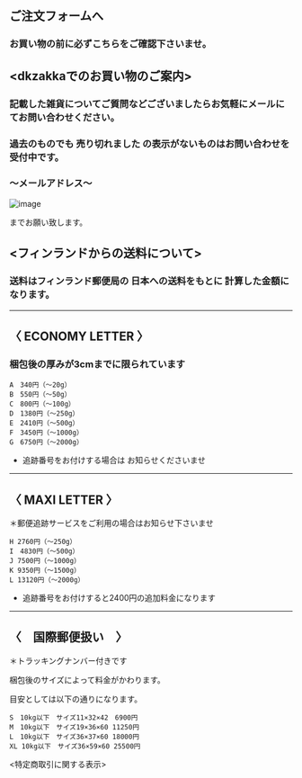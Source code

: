 <link rel="stylesheet" type="text/css" href="/assets/css/styles.css">

## ご注文フォームへ
### お買い物の前に必ずこちらをご確認下さいませ。

## <dkzakkaでのお買い物のご案内>
### 記載した雑貨についてご質問などございましたらお気軽にメールにてお問い合わせください。
### 過去のものでも 売り切れました の表示がないものはお問い合わせを受付中です。

### ～メールアドレス～
![image](https://github.com/dkzakka/dkzakka.github.io/assets/68973947/4485669d-b9d9-4b19-9282-bc594754ab30)

までお願い致します。

## <フィンランドからの送料について>
### 送料はフィンランド郵便局の 日本への送料をもとに 計算した金額になります。

---
## 〈 ECONOMY LETTER 〉
### 梱包後の厚みが3cmまでに限られています

```
A　340円（〜20g）
B　550円（〜50g）
C　800円（〜100g）
D　1380円（〜250g）
E　2410円（〜500g）
F　3450円（〜1000g）
G　6750円（〜2000g）
```

* 追跡番号をお付けする場合は
お知らせくださいませ

---
## 〈 MAXI LETTER 〉
＊郵便追跡サービスをご利用の場合はお知らせ下さいませ


```
H 2760円（〜250g）
I　4830円（〜500g）
J 7500円（〜1000g）
K 9350円（〜1500g）
L 13120円（〜2000g）
```

* 追跡番号をお付けすると2400円の追加料金になります

---
## 〈　国際郵便扱い　〉
＊トラッキングナンバー付きです

梱包後のサイズによって料金がかわります。

目安としては以下の通りになります。

```
S　10kg以下　サイズ11×32×42　6900円
M　10kg以下　サイズ19×36×60 11250円
L　10kg以下　サイズ36×37×60 18000円
XL 10kg以下　サイズ36×59×60 25500円
```

<特定商取引に関する表示>


